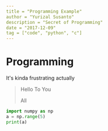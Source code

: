 ```yaml
---
title = "Programming Example"
author = "Yurizal Susanto"
description = "Secret of Programming"
date = "2017-12-09"
tag = ["code", "python", "c"]
---
```

# Programming
It's kinda frustrating actually

> Hello To You
> 
> All

```python
import numpy as np
a = np.range(5)
print(a)
```

